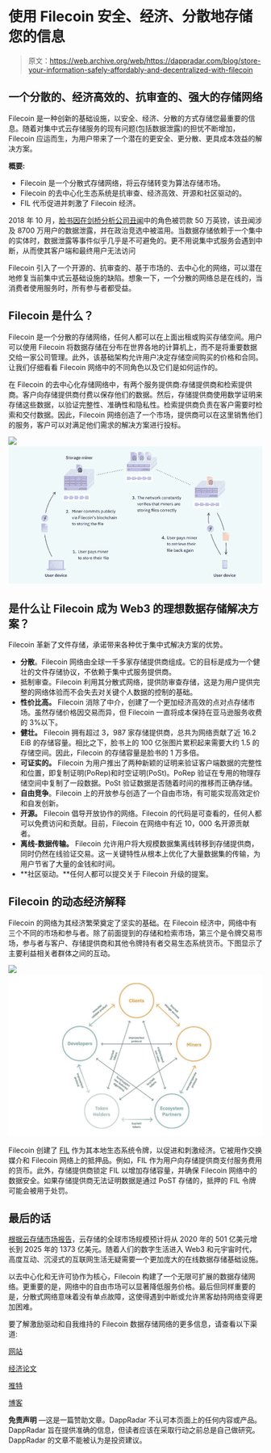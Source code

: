 # 使用 Filecoin 安全、经济、分散地存储您的信息

> 原文：<https://web.archive.org/web/https://dappradar.com/blog/store-your-information-safely-affordably-and-decentralized-with-filecoin>

## 一个分散的、经济高效的、抗审查的、强大的存储网络

Filecoin 是一种创新的基础设施，以安全、经济、分散的方式存储您最重要的信息。随着对集中式云存储服务的现有问题(包括数据泄露)的担忧不断增加，Filecoin 应运而生，为用户带来了一个潜在的更安全、更分散、更具成本效益的解决方案。

**概要:**

*   Filecoin 是一个分散式存储网络，将云存储转变为算法存储市场。
*   Filecoin 的去中心化生态系统是抗审查、经济高效、开源和社区驱动的。
*   FIL 代币促进并刺激了 Filecoin 经济。

2018 年 10 月，[脸书因在剑桥分析公司丑闻](https://web.archive.org/web/20220906042945/https://www.bbc.com/news/technology-54722362)中的角色被罚款 50 万英镑，该丑闻涉及 8700 万用户的数据泄露，并在政治竞选中被滥用。当数据存储依赖于一个集中的实体时，数据泄露等事件似乎几乎是不可避免的。更不用说集中式服务会遇到中断，从而使其客户端和最终用户无法访问

Filecoin 引入了一个开源的、抗审查的、基于市场的、去中心化的网络，可以潜在地修复当前集中式云基础设施的缺陷。想象一下，一个分散的网络总是在线的，当消费者使用服务时，所有参与者都受益。

## Filecoin 是什么？

Filecoin 是一个分散的存储网络，任何人都可以在上面出租或购买存储空间。用户可以使用 Filecoin 将数据存储在分布在世界各地的计算机上，而不是将重要数据交给一家公司管理。此外，该基础架构允许用户决定存储空间购买的价格和合同。让我们仔细看看 Filecoin 网络中的不同角色以及它们是如何运作的。

在 Filecoin 的去中心化存储网络中，有两个服务提供商:存储提供商和检索提供商。客户向存储提供商付费以保存他们的数据。然后，存储提供商使用数学证明来存储这些数据，以验证完整性、准确性和隐私性。检索提供商负责在客户需要时检索和交付数据。因此，Filecoin 网络创造了一个市场，提供商可以在这里销售他们的服务，客户可以对满足他们需求的解决方案进行投标。

![](img/e99224ed26e8cebff18add64f109396b.png)![Filecoin decentralized storage](img/837a29d05675868b8bc7593ec243d7ca.png)

## 是什么让 Filecoin 成为 Web3 的理想数据存储解决方案？

Filecoin 革新了文件存储，承诺带来各种优于集中式解决方案的优势。

*   **分散**。Filecoin 网络由全球一千多家存储提供商组成。它的目标是成为一个健壮的文件存储协议，不依赖于集中式服务提供商。
*   抵制审查。Filecoin 利用其分散式网络，提供防审查存储，这是为用户提供完整的网络体验而不会失去对关键个人数据的控制的基础。
*   **性价比高。** Filecoin 消除了中介，创建了一个更加经济高效的点对点存储市场。虽然存储价格因交易而异，但 Filecoin 一直将成本保持在亚马逊服务收费的 3%以下。
*   **健壮。** Filecoin 拥有超过 3，987 家存储提供商，总共为网络贡献了近 16.2 EiB 的存储容量。相比之下，脸书上的 100 亿张图片累积起来需要大约 1.5 的存储空间。因此，Filecoin 的存储容量是脸书的 1 万多倍。
*   **可证实的。** Filecoin 为用户推出了两种新颖的证明来验证客户端数据的完整性和位置，即复制证明(PoRep)和时空证明(PoSt)。PoRep 验证在专用的物理存储空间中复制了一段数据。PoSt 验证数据是否随着时间的推移而正确存储。
*   **自由竞争**。Filecoin 上的开放参与创造了一个自由市场，有可能实现高效定价和自发创新。
*   **开源。** Filecoin 倡导开放协作的网络。Filecoin 的代码是可查看的，任何人都可以免费访问和贡献。目前，Filecoin 在网络中有近 10，000 名开源贡献者。
*   **离线-数据传输。** Filecoin 允许用户将大规模数据集离线转移到存储提供商，同时仍然在线验证交易。这一关键特性从根本上优化了大量数据集的传输，为用户节省了大量的金钱和时间。
*   **社区驱动。**任何人都可以提交关于 Filecoin 升级的提案。

## Filecoin 的动态经济解释

Filecoin 的网络为其经济繁荣奠定了坚实的基础。在 Filecoin 经济中，网络中有三个不同的市场和参与者。除了前面提到的存储和检索市场，第三个是令牌交易市场，参与者与客户、存储提供商和其他令牌持有者交易生态系统货币。下图显示了主要利益相关者群体之间的互动。

![](img/4f00e75a11af7e958c03bce48231fca1.png)![Filecoin decentralized storage](img/c3f601314d131d8b48f3393063dc8237.png)

Filecoin 创建了 [FIL](https://web.archive.org/web/20220906042945/https://dappradar.com/hub/token/eth/RENFIL?from=0xd5147bc8e386d91cc5dbe72099dac6c9b99276f5) 作为其本地生态系统令牌，以促进和刺激经济。它被用作交换媒介和 Filecoin 网络上的抵押品。例如，FIL 作为用户向存储提供商支付服务费用的货币。此外，存储提供商锁定 FIL 以增加存储容量，并确保 Filecoin 网络中的数据安全。如果存储提供商无法证明数据是通过 PoST 存储的，抵押的 FIL 令牌可能会被用于处罚。

## 最后的话

[根据云存储市场报告](https://web.archive.org/web/20220906042945/https://www.marketsandmarkets.com/PressReleases/cloud-storage.asp)，云存储的全球市场规模预计将从 2020 年的 501 亿美元增长到 2025 年的 1373 亿美元。随着人们的数字生活进入 Web3 和元宇宙时代，高度互动、沉浸式的互联网生活无疑需要一个更加庞大的在线数据存储基础设施。

以去中心化和无许可协作为核心，Filecoin 构建了一个无限可扩展的数据存储网络。更重要的是，网络中的自由市场可以显著降低服务价格。最后但同样重要的是，分散式网络意味着没有单点故障，这使得遇到中断或允许黑客劫持网络变得更加困难。

要了解激励驱动和自我维持的 Filecoin 数据存储网络的更多信息，请查看以下渠道:

[网站](https://web.archive.org/web/20220906042945/https://filecoin.io/)

[经济论文](https://web.archive.org/web/20220906042945/https://filecoin.io/2020-engineering-filecoins-economy-en.pdf)

[推特](https://web.archive.org/web/20220906042945/https://twitter.com/Filecoin)

[博客](https://web.archive.org/web/20220906042945/https://filecoin.io/blog/)

**免责声明** —这是一篇赞助文章。DappRadar 不认可本页面上的任何内容或产品。DappRadar 旨在提供准确的信息，但读者应该在采取行动之前总是自己做研究。DappRadar 的文章不能被认为是投资建议。
